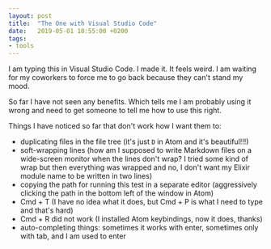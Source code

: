 ```yaml
---
layout: post
title:  "The One with Visual Studio Code"
date:   2019-05-01 10:55:00 +0200
tags: 
- tools
---
```


I am typing this in Visual Studio Code. I made it. It feels weird. I am waiting for my coworkers to force me to go back because they can't stand my mood. 

So far I have not seen any benefits. Which tells me I am probably using it wrong and need to get someone to tell me how to use this right.

Things I have noticed so far that don't work how I want them to:
- duplicating files in the file tree (it's just `D` in Atom and it's beautiful!!!)
- soft-wrapping lines (how am I supposed to write Markdown files on a wide-screen monitor when the lines don't wrap? I tried some kind of wrap but then everything was wrapped and no, I don't want my Elixir module name to be written in two lines)
- copying the path for running this test in a separate editor (aggressively clicking the path in the bottom left of the window in Atom)
- Cmd + T (I have no idea what it does, but Cmd + P is what I need to type and that's hard)
- Cmd + R did not work (I installed Atom keybindings, now it does, thanks)
- auto-completing things: sometimes it works with enter, sometimes only with tab, and I am used to enter